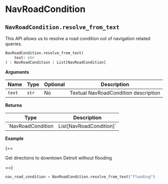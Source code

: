 # NavRoadCondition

## `NavRoadCondition.resolve_from_text`

This API allows us to resolve a road condition out of navigation related queries.

``` py
NavRoadCondition.resolve_from_text(
    text: str
) : NavRoadCondition | List[NavRoadCondition]
```

**Arguments**

| Name          | Type          | Optional  | Description                              |
| ------------- | --------------| --------- | ---------------------------------------- |
| `text`        | `str`         | No        | Textual NavRoadCondition description        |

**Returns**

| Type          | Description       |
| ------------- | ----------------- |
| `NavRoadCondition | List[NavRoadCondition]`    | `NavRoadCondition` object or a list of `NavRoadCondition` objects based on the `text` parameter to this function. |

**Example**

{==

Get directions to downtown Detroit without flooding

==}

``` py
nav_road_condition = NavRoadCondition.resolve_from_text("flooding")
```
